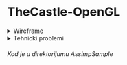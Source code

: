 # TheCastle-OpenGL

<details>
  <summary> Wireframe </summary> <br>
  
![image](https://user-images.githubusercontent.com/45834270/101497378-2f226800-396b-11eb-98c6-f92398f7e597.png)
</details>

<details>
  <summary> Tehnicki problemi </summary> <br>

<details>
  <summary> Problem sa putanjom modela </summary> <br>
  
![image](https://user-images.githubusercontent.com/45834270/101499598-bd97e900-396d-11eb-8d42-303c554fe557.png)

Za ovakav 3D Models, ako sam u **rezimu debug**, potrebno je da u direktorijum bin/Debug ubacim takodje 3D Models pre pokretanja:
  - znaci build-ujem projekat
  - ubacim 3D Models u bin/Debug 
  
![image](https://user-images.githubusercontent.com/45834270/101499852-0a7bbf80-396e-11eb-9247-78b25bd273ce.png)

![image](https://user-images.githubusercontent.com/45834270/101499886-136c9100-396e-11eb-9b74-7a68e418213a.png)



</details>


<details>
  <summary> Problem sa Assimp32.dll </summary> <br>
  
  - ovo je resilo [problem](https://stackoverflow.com/questions/44764577/cannot-use-assimpnet-in-asp-net) 
  - odnosno ubacivanjem Assimp32.dll u direktorijum SysWOW64
  
![image](https://user-images.githubusercontent.com/45834270/101498426-604f6800-396c-11eb-9a44-fe0d7d802c0a.png)

</details>

</details>

###### Kod je u direktorijumu *AssimpSample*
